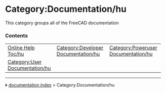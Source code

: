 # Category:Documentation/hu
This category groups all of the FreeCAD documentation

### Contents

|     |     |     |
| --- | --- | --- |
| [Online Help Toc/hu](Online_Help_Toc/hu.md) | [Category:Developer Documentation/hu](Category_Developer_Documentation/hu.md) | [Category:Poweruser Documentation/hu](Category_Poweruser_Documentation/hu.md) |
| [Category:User Documentation/hu](Category_User_Documentation/hu.md) |



---
⏵ [documentation index](../README.md) > Category:Documentation/hu
